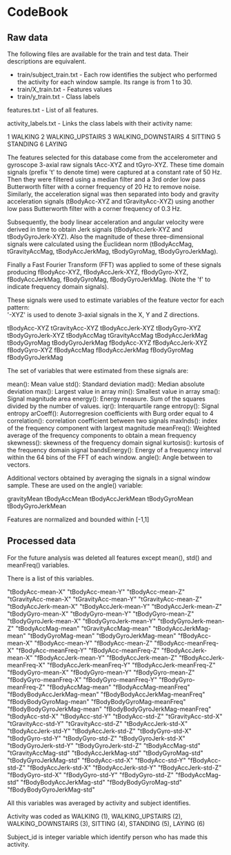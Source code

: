 CodeBook
========
Raw data
--------

The following files are available for the train and test data. Their descriptions are equivalent. 

  * train/subject_train.txt - Each row identifies the subject who performed the activity for each window sample. Its range is from 1 to 30.
  * train/X_train.txt - Features values
  * train/y_train.txt - Class labels

features.txt - List of all features.

activity_labels.txt - Links the class labels with their activity name:
  
  1 WALKING
  2 WALKING_UPSTAIRS
  3 WALKING_DOWNSTAIRS
  4 SITTING
  5 STANDING
  6 LAYING

The features selected for this database come from the accelerometer and gyroscope 3-axial raw signals tAcc-XYZ and tGyro-XYZ. These time domain signals (prefix 't' to denote time) were captured at a constant rate of 50 Hz. Then they were filtered using a median filter and a 3rd order low pass Butterworth filter with a corner frequency of 20 Hz to remove noise. Similarly, the acceleration signal was then separated into body and gravity acceleration signals (tBodyAcc-XYZ and tGravityAcc-XYZ) using another low pass Butterworth filter with a corner frequency of 0.3 Hz. 

Subsequently, the body linear acceleration and angular velocity were derived in time to obtain Jerk signals (tBodyAccJerk-XYZ and tBodyGyroJerk-XYZ). Also the magnitude of these three-dimensional signals were calculated using the Euclidean norm (tBodyAccMag, tGravityAccMag, tBodyAccJerkMag, tBodyGyroMag, tBodyGyroJerkMag). 

Finally a Fast Fourier Transform (FFT) was applied to some of these signals producing fBodyAcc-XYZ, fBodyAccJerk-XYZ, fBodyGyro-XYZ, fBodyAccJerkMag, fBodyGyroMag, fBodyGyroJerkMag. (Note the 'f' to indicate frequency domain signals). 

These signals were used to estimate variables of the feature vector for each pattern:  
'-XYZ' is used to denote 3-axial signals in the X, Y and Z directions.

tBodyAcc-XYZ
tGravityAcc-XYZ
tBodyAccJerk-XYZ
tBodyGyro-XYZ
tBodyGyroJerk-XYZ
tBodyAccMag
tGravityAccMag
tBodyAccJerkMag
tBodyGyroMag
tBodyGyroJerkMag
fBodyAcc-XYZ
fBodyAccJerk-XYZ
fBodyGyro-XYZ
fBodyAccMag
fBodyAccJerkMag
fBodyGyroMag
fBodyGyroJerkMag

The set of variables that were estimated from these signals are: 

mean(): Mean value
std(): Standard deviation
mad(): Median absolute deviation
max(): Largest value in array
min(): Smallest value in array
sma(): Signal magnitude area
energy(): Energy measure. Sum of the squares divided by the number of values. 
iqr(): Interquartile range 
entropy(): Signal entropy
arCoeff(): Autorregresion coefficients with Burg order equal to 4
correlation(): correlation coefficient between two signals
maxInds(): index of the frequency component with largest magnitude
meanFreq(): Weighted average of the frequency components to obtain a mean frequency
skewness(): skewness of the frequency domain signal 
kurtosis(): kurtosis of the frequency domain signal 
bandsEnergy(): Energy of a frequency interval within the 64 bins of the FFT of each window.
angle(): Angle between to vectors.

Additional vectors obtained by averaging the signals in a signal window sample. These are used on the angle() variable:

gravityMean
tBodyAccMean
tBodyAccJerkMean
tBodyGyroMean
tBodyGyroJerkMean

Features are normalized and bounded within [-1,1]

Processed data
--------------

For the future analysis was deleted all features except mean(), std() and meanFreq() variables. 

There is a list of this variables.

"tBodyAcc-mean-X"
"tBodyAcc-mean-Y"
"tBodyAcc-mean-Z"
"tGravityAcc-mean-X"
"tGravityAcc-mean-Y"
"tGravityAcc-mean-Z"
"tBodyAccJerk-mean-X"
"tBodyAccJerk-mean-Y"
"tBodyAccJerk-mean-Z"
"tBodyGyro-mean-X"
"tBodyGyro-mean-Y"
"tBodyGyro-mean-Z"
"tBodyGyroJerk-mean-X"
"tBodyGyroJerk-mean-Y"
"tBodyGyroJerk-mean-Z"
"tBodyAccMag-mean"
"tGravityAccMag-mean"
"tBodyAccJerkMag-mean"
"tBodyGyroMag-mean"
"tBodyGyroJerkMag-mean"
"fBodyAcc-mean-X"
"fBodyAcc-mean-Y"
"fBodyAcc-mean-Z"
"fBodyAcc-meanFreq-X"
"fBodyAcc-meanFreq-Y"
"fBodyAcc-meanFreq-Z"
"fBodyAccJerk-mean-X"
"fBodyAccJerk-mean-Y"
"fBodyAccJerk-mean-Z"
"fBodyAccJerk-meanFreq-X"
"fBodyAccJerk-meanFreq-Y"
"fBodyAccJerk-meanFreq-Z"
"fBodyGyro-mean-X"
"fBodyGyro-mean-Y"
"fBodyGyro-mean-Z"
"fBodyGyro-meanFreq-X"
"fBodyGyro-meanFreq-Y"
"fBodyGyro-meanFreq-Z"
"fBodyAccMag-mean"
"fBodyAccMag-meanFreq"
"fBodyBodyAccJerkMag-mean"
"fBodyBodyAccJerkMag-meanFreq"
"fBodyBodyGyroMag-mean"
"fBodyBodyGyroMag-meanFreq"
"fBodyBodyGyroJerkMag-mean"
"fBodyBodyGyroJerkMag-meanFreq"
"tBodyAcc-std-X"
"tBodyAcc-std-Y"
"tBodyAcc-std-Z"
"tGravityAcc-std-X"
"tGravityAcc-std-Y"
"tGravityAcc-std-Z"
"tBodyAccJerk-std-X"
"tBodyAccJerk-std-Y"
"tBodyAccJerk-std-Z"
"tBodyGyro-std-X"
"tBodyGyro-std-Y"
"tBodyGyro-std-Z"
"tBodyGyroJerk-std-X"
"tBodyGyroJerk-std-Y"
"tBodyGyroJerk-std-Z"
"tBodyAccMag-std"
"tGravityAccMag-std"
"tBodyAccJerkMag-std"
"tBodyGyroMag-std"
"tBodyGyroJerkMag-std"
"fBodyAcc-std-X"
"fBodyAcc-std-Y"
"fBodyAcc-std-Z"
"fBodyAccJerk-std-X"
"fBodyAccJerk-std-Y"
"fBodyAccJerk-std-Z"
"fBodyGyro-std-X"
"fBodyGyro-std-Y"
"fBodyGyro-std-Z"
"fBodyAccMag-std"
"fBodyBodyAccJerkMag-std"
"fBodyBodyGyroMag-std"
"fBodyBodyGyroJerkMag-std"

All this variables was averaged by activity and subject identifies.

Activity was coded as WALKING (1), WALKING_UPSTAIRS (2), WALKING_DOWNSTAIRS (3), SITTING (4), STANDING (5), LAYING (6)

Subject_id is integer variable which identify person who has made this activity.


